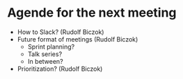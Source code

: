 # Agende for the next meeting

* How to Slack? (Rudolf Biczok)
* Future format of meetings (Rudolf Biczok)
  * Sprint planning? 
  * Talk series? 
  * In between?
* Prioritization? (Rudolf Biczok)